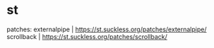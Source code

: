 # st
patches:
externalpipe | https://st.suckless.org/patches/externalpipe/
scrollback | https://st.suckless.org/patches/scrollback/
